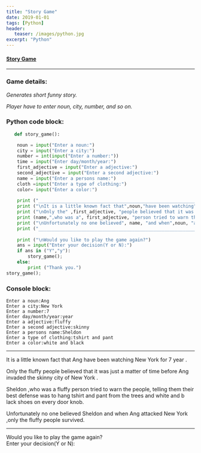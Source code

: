 ```yaml
---
title: "Story Game"
date: 2019-01-01
tags: [Python]
header: 
   teaser: /images/python.jpg
excerpt: "Python"
---
```


#### [Story Game](https://github.com/Angphurba/storyGame) 
***
### Game details:

*Generates short funny story.*

*Player have to enter noun, city, number, and so on.*

### Python code block:
```python 
   def story_game():

    noun = input("Enter a noun:")
    city = input("Enter a city:")
    number = int(input("Enter a number:"))
    time = input("Enter day/month/year:")
    first_adjective = input("Enter a adjective:")
    second_adjective = input("Enter a second adjective:")
    name = input("Enter a persons name:")
    cloth =input("Enter a type of clothing:")
    color= input("Enter a color:")
    
    print ("_________________________________________________________________")
    print ("\nIt is a little known fact that",noun,"have been watching",city,"for",number,time,".")
    print ("\nOnly the" ,first_adjective, "people believed that it was just a matter of time before",noun,"invaded the", second_adjective, "city of", city, ".\n")
    print (name,",who was a", first_adjective, "person tried to warn the people, telling them their best defense was to hang",cloth, "from the trees and", color, "shoes on every door knob.")
    print ("\nUnfortunately no one believed", name, "and when",noun, "attacked", city, ",only the", first_adjective, "people survived.")
    print ("_________________________________________________________________")
    
    print ("\nWould you like to play the game again?")
    ans = input("Enter your decision(Y or N):")
    if ans in ("Y","y"):
        story_game();
    else:
        print ("Thank you.")
story_game();
```
### Console block:
```console
Enter a noun:Ang                                                                                                                                     
Enter a city:New York                                                                                                                                
Enter a number:7                                                                                                                                     
Enter day/month/year:year                                                                                                                            
Enter a adjective:fluffy                                                                                                                             
Enter a second adjective:skinny                                                                                                                      
Enter a persons name:Sheldon                                                                                                                         
Enter a type of clothing:tshirt and pant  
Enter a color:white and black
```
________________________________________________________________                                                                                                                                              
It is a little known fact that Ang have been watching New York for 7 year .                                                                          
                                                                                                                                                     
Only the fluffy people believed that it was just a matter of time before Ang invaded the skinny city of New York .      

Sheldon ,who was a fluffy person tried to warn the people, telling them their best defense was to hang tshirt and pant from the trees and white and b
lack shoes on every door knob.                                                                                                                       
                                                                                                                                                     
Unfortunately no one believed Sheldon and when Ang attacked New York ,only the fluffy people survived.                                               
_________________________________________________________________                                                                                    
                                                                                                                                                     
Would you like to play the game again?                                                                                                               
Enter your decision(Y or N):      
```          